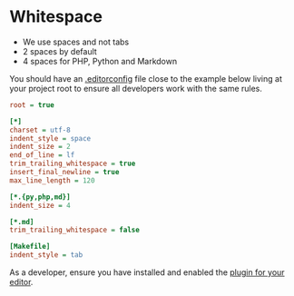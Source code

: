 # Whitespace

* We use spaces and not tabs
* 2 spaces by default
* 4 spaces for PHP, Python and Markdown

You should have an [.editorconfig](http://editorconfig.org/) file close to the example below living at your project root to ensure all developers work with the same rules.

```ini
root = true

[*]
charset = utf-8
indent_style = space
indent_size = 2
end_of_line = lf
trim_trailing_whitespace = true
insert_final_newline = true
max_line_length = 120

[*.{py,php,md}]
indent_size = 4

[*.md]
trim_trailing_whitespace = false

[Makefile]
indent_style = tab
```

As a developer, ensure you have installed and enabled the [plugin for your editor](http://editorconfig.org/#download).
